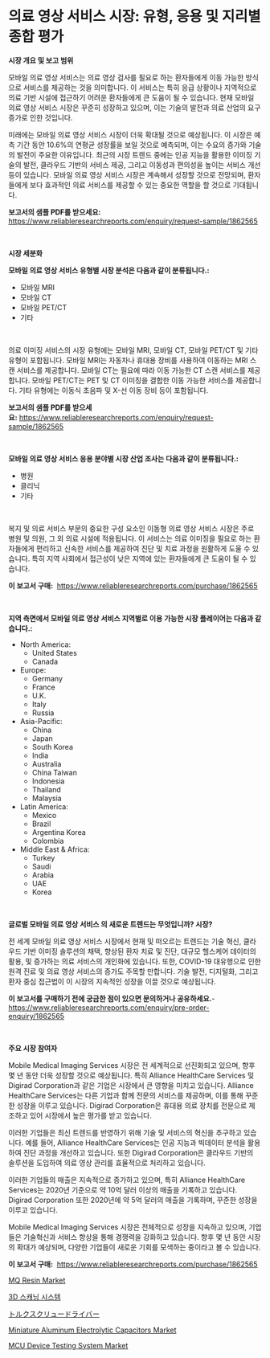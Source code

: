 <p><h1>의료 영상 서비스 시장: 유형, 응용 및 지리별 종합 평가</h1></p><p><strong>시장 개요 및 보고 범위</strong></p>
<p><p>모바일 의료 영상 서비스는 의료 영상 검사를 필요로 하는 환자들에게 이동 가능한 방식으로 서비스를 제공하는 것을 의미합니다. 이 서비스는 특히 응급 상황이나 지역적으로 의료 기반 시설에 접근하기 어려운 환자들에게 큰 도움이 될 수 있습니다. 현재 모바일 의료 영상 서비스 시장은 꾸준히 성장하고 있으며, 이는 기술의 발전과 의료 산업의 요구 증가로 인한 것입니다.</p><p>미래에는 모바일 의료 영상 서비스 시장이 더욱 확대될 것으로 예상됩니다. 이 시장은 예측 기간 동안 10.6%의 연평균 성장률을 보일 것으로 예측되며, 이는 수요의 증가와 기술의 발전이 주요한 이유입니다. 최근의 시장 트렌드 중에는 인공 지능을 활용한 이미징 기술의 발전, 클라우드 기반의 서비스 제공, 그리고 이동성과 편의성을 높이는 서비스 개선 등이 있습니다. 모바일 의료 영상 서비스 시장은 계속해서 성장할 것으로 전망되며, 환자들에게 보다 효과적인 의료 서비스를 제공할 수 있는 중요한 역할을 할 것으로 기대됩니다.</p></p>
<p><strong>보고서의 샘플 PDF를 받으세요:</strong> <a href="https://www.reliableresearchreports.com/enquiry/request-sample/1862565">https://www.reliableresearchreports.com/enquiry/request-sample/1862565</a></p>
<p>&nbsp;</p>
<p><strong>시장 세분화</strong></p>
<p><strong>모바일 의료 영상 서비스 유형별 시장 분석은 다음과 같이 분류됩니다.:</strong></p>
<p><ul><li>모바일 MRI</li><li>모바일 CT</li><li>모바일 PET/CT</li><li>기타</li></ul></p>
<p>&nbsp;</p>
<p><p>의료 이미징 서비스의 시장 유형에는 모바일 MRI, 모바일 CT, 모바일 PET/CT 및 기타 유형이 포함됩니다. 모바일 MRI는 자동차나 휴대용 장비를 사용하여 이동하는 MRI 스캔 서비스를 제공합니다. 모바일 CT는 필요에 따라 이동 가능한 CT 스캔 서비스를 제공합니다. 모바일 PET/CT는 PET 및 CT 이미징을 결합한 이동 가능한 서비스를 제공합니다. 기타 유형에는 이동식 초음파 및 X-선 이동 장비 등이 포함됩니다.</p></p>
<p><strong>보고서의 샘플 PDF를 받으세요:</strong>&nbsp;<a href="https://www.reliableresearchreports.com/enquiry/request-sample/1862565">https://www.reliableresearchreports.com/enquiry/request-sample/1862565</a></p>
<p>&nbsp;</p>
<p><strong> 모바일 의료 영상 서비스 응용 분야별 시장 산업 조사는 다음과 같이 분류됩니다.:</strong></p>
<p><ul><li>병원</li><li>클리닉</li><li>기타</li></ul></p>
<p>&nbsp;</p>
<p><p>복지 및 의료 서비스 부문의 중요한 구성 요소인 이동형 의료 영상 서비스 시장은 주로 병원 및 의원, 그 외 의료 시설에 적용됩니다. 이 서비스는 의료 이미징을 필요로 하는 환자들에게 편리하고 신속한 서비스를 제공하여 진단 및 치료 과정을 원활하게 도울 수 있습니다. 특히 지역 사회에서 접근성이 낮은 지역에 있는 환자들에게 큰 도움이 될 수 있습니다.</p></p>
<p><strong>이 보고서 구매:</strong>&nbsp; <a href="https://www.reliableresearchreports.com/purchase/1862565">https://www.reliableresearchreports.com/purchase/1862565</a></p>
<p>&nbsp;</p>
<p><strong>지역 측면에서 모바일 의료 영상 서비스 지역별로 이용 가능한 시장 플레이어는 다음과 같습니다.:</strong></p>
<p><ul>
    <li>
        North America:
        <ul>
            <li>United States</li>
            <li>Canada</li>
        </ul>
    </li>
    <li>
        Europe:
        <ul>
            <li>Germany</li>
            <li>France</li>
            <li>U.K.</li>
            <li>Italy</li>
            <li>Russia</li>
        </ul>
    </li>
    <li>
        Asia-Pacific:
        <ul>
            <li>China</li>
            <li>Japan</li>
            <li>South Korea</li>
            <li>India</li>
            <li>Australia</li>
            <li>China Taiwan</li>
            <li>Indonesia</li>
            <li>Thailand</li>
            <li>Malaysia</li>
        </ul>
    </li>
    <li>
        Latin America:
        <ul>
            <li>Mexico</li>
            <li>Brazil</li>
            <li>Argentina Korea</li>
            <li>Colombia</li>
        </ul>
    </li>
    <li>
        Middle East & Africa:
        <ul>
            <li>Turkey</li>
            <li>Saudi</li>
            <li>Arabia</li>
            <li>UAE</li>
            <li>Korea</li>
        </ul>
    </li>
    </ul></p>
<p>&nbsp;</p>
<p><strong>글로벌 모바일 의료 영상 서비스 의 새로운 트렌드는 무엇입니까? 시장?</strong></p>
<p><p>전 세계 모바일 의료 영상 서비스 시장에서 현재 및 떠오르는 트렌드는 기술 혁신, 클라우드 기반 이미징 솔루션의 채택, 향상된 환자 치료 및 진단, 대규모 헬스케어 데이터의 활용, 및 증가하는 의료 서비스의 개인화에 있습니다. 또한, COVID-19 대유행으로 인한 원격 진료 및 의료 영상 서비스의 증가도 주목할 만합니다. 기술 발전, 디지털화, 그리고 환자 중심 접근법이 이 시장의 지속적인 성장을 이끌 것으로 예상됩니다.</p></p>
<p><strong>이 보고서를 구매하기 전에 궁금한 점이 있으면 문의하거나 공유하세요.</strong>- <a href="https://www.reliableresearchreports.com/enquiry/pre-order-enquiry/1862565">https://www.reliableresearchreports.com/enquiry/pre-order-enquiry/1862565</a></p>
<p>&nbsp;</p>
<p><strong>주요 시장 참여자</strong></p>
<p><p>Mobile Medical Imaging Services 시장은 전 세계적으로 선진화되고 있으며, 향후 몇 년 동안 더욱 성장할 것으로 예상됩니다. 특히 Alliance HealthCare Services 및 Digirad Corporation과 같은 기업은 시장에서 큰 영향을 미치고 있습니다. Alliance HealthCare Services는 다른 기업과 함께 전문의 서비스를 제공하며, 이를 통해 꾸준한 성장을 이루고 있습니다. Digirad Corporation은 휴대용 의료 장치를 전문으로 제조하고 있어 시장에서 높은 평가를 받고 있습니다.</p><p>이러한 기업들은 최신 트렌드를 반영하기 위해 기술 및 서비스의 혁신을 추구하고 있습니다. 예를 들어, Alliance HealthCare Services는 인공 지능과 빅데이터 분석을 활용하여 진단 과정을 개선하고 있습니다. 또한 Digirad Corporation은 클라우드 기반의 솔루션을 도입하여 의료 영상 관리를 효율적으로 처리하고 있습니다.</p><p>이러한 기업들의 매출은 지속적으로 증가하고 있으며, 특히 Alliance HealthCare Services는 2020년 기준으로 약 10억 달러 이상의 매출을 기록하고 있습니다. Digirad Corporation 또한 2020년에 약 5억 달러의 매출을 기록하며, 꾸준한 성장을 이루고 있습니다.</p><p>Mobile Medical Imaging Services 시장은 전체적으로 성장을 지속하고 있으며, 기업들은 기술혁신과 서비스 향상을 통해 경쟁력을 강화하고 있습니다. 향후 몇 년 동안 시장의 확대가 예상되며, 다양한 기업들이 새로운 기회를 모색하는 중이라고 볼 수 있습니다.</p></p>
<p><strong>이 보고서 구매:</strong>&nbsp;&nbsp;<a href="https://www.reliableresearchreports.com/purchase/1862565">https://www.reliableresearchreports.com/purchase/1862565</a></p>
<p><p><a href="https://github.com/RickHolmes3/Market-Research-Report-List-3/blob/main/mq-resin-market.md">MQ Resin Market</a></p><p><a href="https://github.com/vs10l4sfg5c/Market-Research-Report-List-1/blob/main/5167047191943.md">3D 스캐닝 시스템</a></p><p><a href="https://github.com/zekaoe592392/Market-Research-Report-List-1/blob/main/5866985192127.md">トルクスクリュードライバー</a></p><p><a href="https://issuu.com/reportprime-2/docs/miniature-aluminum-electrolytic-capacitors-market-">Miniature Aluminum Electrolytic Capacitors Market</a></p><p><a href="https://issuu.com/reportprime-2/docs/mcu-device-testing-system-market-size-2030.pptx">MCU Device Testing System Market</a></p></p>
